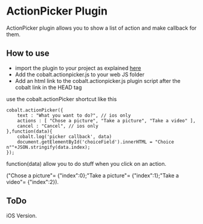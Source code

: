 ActionPicker Plugin
===============

ActionPicker plugin allows you to show a list of action and make callback for them.


How to use
----------

* import the plugin to your project as explained [here](https://github.com/cobaltians/cobalt/wiki/Using-plugins)
* Add the cobalt.actionpicker.js to your web JS folder
* Add an html link to the cobalt.actionpicker.js plugin script after the cobalt link in the HEAD tag

use the cobalt.actionPicker shortcut like this

    cobalt.actionPicker({
        text : "What you want to do?", // ios only
        actions : [ "Chose a picture", "Take a picture", "Take a video" ],
        cancel : "Cancel", // ios only
    },function(data){
        cobalt.log('picker callback', data)
        document.getElementById('choiceField').innerHTML = "Choice n°"+JSON.stringify(data.index);
    });

function(data) allow you to do stuff when you click on an action.

("Chose a picture"= {"index":0};"Take a picture"= {"index":1};"Take a video"= {"index":2}).


ToDo
----------------

iOS Version.
